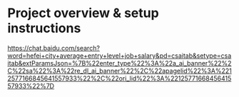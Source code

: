 # Project overview & setup instructions

https://chat.baidu.com/search?word=hefei+city+average+entry+level+job+salary&pd=csaitab&setype=csaitab&extParamsJson=%7B%22enter_type%22%3A%22a_ai_banner%22%2C%22sa%22%3A%22re_dl_ai_banner%22%2C%22apagelid%22%3A%2212577166845641557933%22%2C%22ori_lid%22%3A%2212577166845641557933%22%7D
